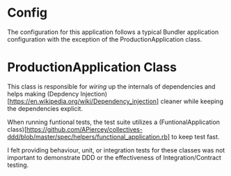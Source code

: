 # Config
The configuration for this application follows a typical Bundler application configuration with the exception of the ProductionApplication class.

# ProductionApplication Class
This class is responsible for _wiring_ up the internals of dependencies and helps making (Depdency Injection)[https://en.wikipedia.org/wiki/Dependency_injection] cleaner while keeping the dependencies explicit.

When running funtional tests, the test suite utilizes a (FuntionalApplication class)[https://github.com/APiercey/collectives-ddd/blob/master/spec/helpers/functional_application.rb] to keep test fast.

I felt providing behaviour, unit, or integration tests for these classes was not important to demonstrate DDD or the effectiveness of Integration/Contract testing.
